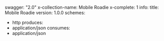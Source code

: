 swagger: "2.0"
x-collection-name: Mobile Roadie
x-complete: 1
info:
  title: Mobile Roadie
  version: 1.0.0
schemes:
- http
produces:
- application/json
consumes:
- application/json